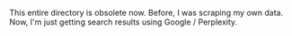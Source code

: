This entire directory is obsolete now. Before, I was scraping my own data. Now, I'm just getting search results using Google / Perplexity.